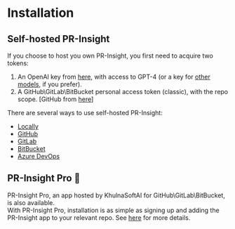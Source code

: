 # Installation

## Self-hosted PR-Insight
If you choose to host you own PR-Insight, you first need to acquire two tokens:

1. An OpenAI key from [here](https://platform.openai.com/api-keys), with access to GPT-4 (or a key for [other models](../usage-guide/additional_configurations.md/#changing-a-model), if you prefer).
2. A GitHub\GitLab\BitBucket personal access token (classic), with the repo scope. [GitHub from [here](https://github.com/settings/tokens)]

There are several ways to use self-hosted PR-Insight:

- [Locally](./locally.md)
- [GitHub](./github.md)
- [GitLab](./gitlab.md)
- [BitBucket](./bitbucket.md)
- [Azure DevOps](./azure.md)

## PR-Insight Pro 💎
PR-Insight Pro, an app hosted by KhulnaSoftAI for GitHub\GitLab\BitBucket, is also available. 
<br>
With PR-Insight Pro, installation is as simple as signing up and adding the PR-Insight app to your relevant repo. 
See [here](./pr_insight_pro.md) for more details.
